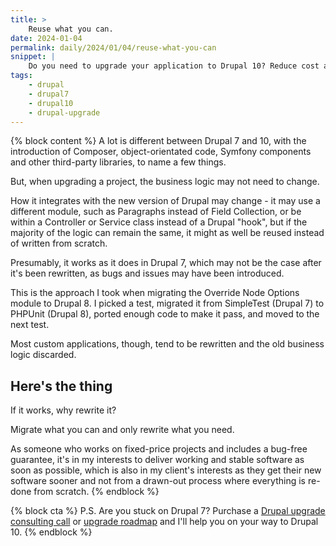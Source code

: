 ```yaml
---
title: >
    Reuse what you can.
date: 2024-01-04
permalink: daily/2024/01/04/reuse-what-you-can
snippet: |
    Do you need to upgrade your application to Drupal 10? Reduce cost and save time by reusing what you can instead of starting from scratch.
tags:
    - drupal
    - drupal7
    - drupal10
    - drupal-upgrade
---
```


{% block content %}
A lot is different between Drupal 7 and 10, with the introduction of Composer, object-orientated code, Symfony components and other third-party libraries, to name a few things.

But, when upgrading a project, the business logic may not need to change.

How it integrates with the new version of Drupal may change - it may use a different module, such as Paragraphs instead of Field Collection, or be within a Controller or Service class instead of a Drupal "hook", but if the majority of the logic can remain the same, it might as well be reused instead of written from scratch.

Presumably, it works as it does in Drupal 7, which may not be the case after it's been rewritten, as bugs and issues may have been introduced.

This is the approach I took when migrating the Override Node Options module to Drupal 8. I picked a test, migrated it from SimpleTest (Drupal 7) to PHPUnit (Drupal 8), ported enough code to make it pass, and moved to the next test.

Most custom applications, though, tend to be rewritten and the old business logic discarded.

## Here's the thing

If it works, why rewrite it?

Migrate what you can and only rewrite what you need.

As someone who works on fixed-price projects and includes a bug-free guarantee, it's in my interests to deliver working and stable software as soon as possible, which is also in my client's interests as they get their new software sooner and not from a drawn-out process where everything is re-done from scratch.
{% endblock %}

{% block cta %}
P.S. Are you stuck on Drupal 7? Purchase a [Drupal upgrade consulting call][call] or [upgrade roadmap][roadmap] and I'll help you on your way to Drupal 10.
{% endblock %}

[call]: {{site.url}}/call
[roadmap]: {{site.url}}/drupal-upgrade

